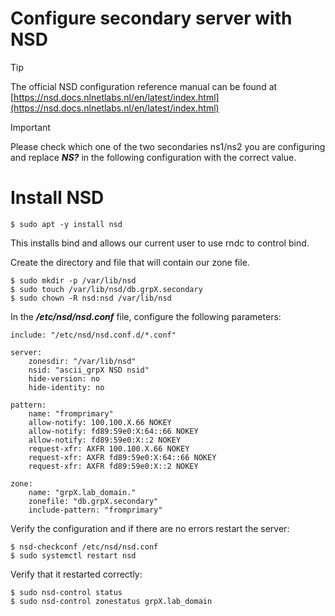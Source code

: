 # Configure secondary server with NSD

> [!TIP]
> The official NSD configuration reference manual can be found at
> [https://nsd.docs.nlnetlabs.nl/en/latest/index.html](https://nsd.docs.nlnetlabs.nl/en/latest/index.html)

> [!IMPORTANT]
> Please check which one of the two secondaries ns1/ns2 you are 
> configuring and replace ***NS?*** in the following configuration 
> with the correct value.

# Install NSD

```
$ sudo apt -y install nsd
```

This installs bind and allows our current user to use rndc to control bind.

Create the directory and file that will contain our zone file.

```
$ sudo mkdir -p /var/lib/nsd
$ sudo touch /var/lib/nsd/db.grpX.secondary
$ sudo chown -R nsd:nsd /var/lib/nsd
```

In the ***/etc/nsd/nsd.conf*** file, configure the following parameters:

```
include: "/etc/nsd/nsd.conf.d/*.conf"

server:
    zonesdir: "/var/lib/nsd"
    nsid: "ascii_grpX NSD nsid"
    hide-version: no
    hide-identity: no
    
pattern:
	name: "fromprimary"
	allow-notify: 100.100.X.66 NOKEY
	allow-notify: fd89:59e0:X:64::66 NOKEY
	allow-notify: fd89:59e0:X::2 NOKEY
	request-xfr: AXFR 100.100.X.66 NOKEY
	request-xfr: AXFR fd89:59e0:X:64::66 NOKEY
	request-xfr: AXFR fd89:59e0:X::2 NOKEY

zone:
	name: "grpX.lab_domain."
	zonefile: "db.grpX.secondary"
	include-pattern: "fromprimary"
```

Verify the configuration and if there are no errors restart the server:

```
$ nsd-checkconf /etc/nsd/nsd.conf
$ sudo systemctl restart nsd
```

Verify that it restarted correctly:

```
$ sudo nsd-control status
$ sudo nsd-control zonestatus grpX.lab_domain
```
